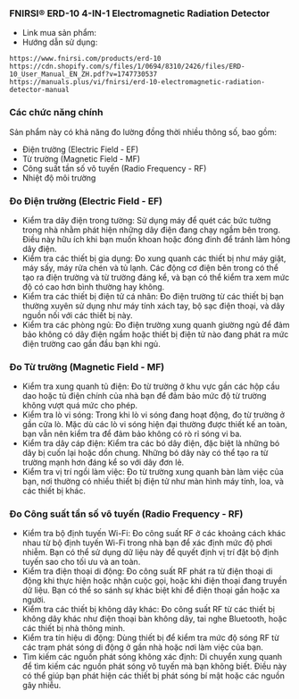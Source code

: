 ### FNIRSI® ERD-10 4-IN-1 Electromagnetic Radiation Detector
- Link mua sản phẩm: 
- Hướng dẫn sử dụng:
```
https://www.fnirsi.com/products/erd-10
https://cdn.shopify.com/s/files/1/0694/8310/2426/files/ERD-10_User_Manual_EN_ZH.pdf?v=1747730537
https://manuals.plus/vi/fnirsi/erd-10-electromagnetic-radiation-detector-manual
```

### Các chức năng chính
Sản phẩm này có khả năng đo lường đồng thời nhiều thông số, bao gồm: 
- Điện trường (Electric Field - EF)
- Từ trường (Magnetic Field - MF)
- Công suất tần số vô tuyến (Radio Frequency - RF)
- Nhiệt độ môi trường

### Đo Điện trường (Electric Field - EF)
- Kiểm tra dây điện trong tường: Sử dụng máy để quét các bức tường trong nhà nhằm phát hiện những dây điện đang chạy ngầm bên trong. Điều này hữu ích khi bạn muốn khoan hoặc đóng đinh để tránh làm hỏng dây điện.
- Kiểm tra các thiết bị gia dụng: Đo xung quanh các thiết bị như máy giặt, máy sấy, máy rửa chén và tủ lạnh. Các động cơ điện bên trong có thể tạo ra điện trường và từ trường đáng kể, và bạn có thể kiểm tra xem mức độ có cao hơn bình thường hay không.
- Kiểm tra các thiết bị điện tử cá nhân: Đo điện trường từ các thiết bị bạn thường xuyên sử dụng như máy tính xách tay, bộ sạc điện thoại, và dây nguồn nối với các thiết bị này.
- Kiểm tra các phòng ngủ: Đo điện trường xung quanh giường ngủ để đảm bảo không có dây điện ngầm hoặc thiết bị điện tử nào đang phát ra mức điện trường cao gần đầu bạn khi ngủ. 

### Đo Từ trường (Magnetic Field - MF)
- Kiểm tra xung quanh tủ điện: Đo từ trường ở khu vực gần các hộp cầu dao hoặc tủ điện chính của nhà bạn để đảm bảo mức độ từ trường không vượt quá mức cho phép.
- Kiểm tra lò vi sóng: Trong khi lò vi sóng đang hoạt động, đo từ trường ở gần cửa lò. Mặc dù các lò vi sóng hiện đại thường được thiết kế an toàn, bạn vẫn nên kiểm tra để đảm bảo không có rò rỉ sóng vi ba.
- Kiểm tra dây cáp điện: Kiểm tra các bó dây điện, đặc biệt là những bó dây bị cuốn lại hoặc dồn chung. Những bó dây này có thể tạo ra từ trường mạnh hơn đáng kể so với dây đơn lẻ.
- Kiểm tra vị trí ngồi làm việc: Đo từ trường xung quanh bàn làm việc của bạn, nơi thường có nhiều thiết bị điện tử như màn hình máy tính, loa, và các thiết bị khác. 

### Đo Công suất tần số vô tuyến (Radio Frequency - RF)
- Kiểm tra bộ định tuyến Wi-Fi: Đo công suất RF ở các khoảng cách khác nhau từ bộ định tuyến Wi-Fi trong nhà bạn để xác định mức độ phơi nhiễm. Bạn có thể sử dụng dữ liệu này để quyết định vị trí đặt bộ định tuyến sao cho tối ưu và an toàn.
- Kiểm tra điện thoại di động: Đo công suất RF phát ra từ điện thoại di động khi thực hiện hoặc nhận cuộc gọi, hoặc khi điện thoại đang truyền dữ liệu. Bạn có thể so sánh sự khác biệt khi để điện thoại gần hoặc xa người.
- Kiểm tra các thiết bị không dây khác: Đo công suất RF từ các thiết bị không dây khác như điện thoại bàn không dây, tai nghe Bluetooth, hoặc các thiết bị nhà thông minh.
- Kiểm tra tín hiệu di động: Dùng thiết bị để kiểm tra mức độ sóng RF từ các trạm phát sóng di động ở gần nhà hoặc nơi làm việc của bạn.
- Tìm kiếm các nguồn phát sóng không xác định: Di chuyển xung quanh để tìm kiếm các nguồn phát sóng vô tuyến mà bạn không biết. Điều này có thể giúp bạn phát hiện các thiết bị phát sóng bí mật hoặc các nguồn gây nhiễu. 









